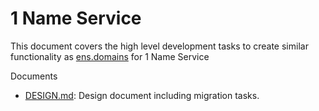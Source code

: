 # 1 Name Service
This document covers the high level development tasks to create similar functionality as [ens.domains](https://ens.domains/) for 1 Name Service

Documents
* [DESIGN.md](./docs/DESIGN.md): Design document including migration tasks.

